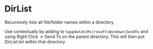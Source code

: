 # DirList
Recursively lists all file/folder names within a directory.

Use contextually by adding to `%appdata%\Microsoft\Windows\SendTo` and using Right Click -> Send To on the parent directory. This will then put DirList.txt within that directory
